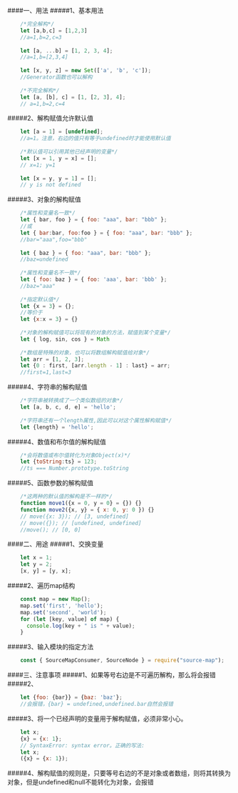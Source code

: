 ####一、用法
#####1、基本用法
```javascript
    /*完全解构*/
    let [a,b,c] = [1,2,3]
    //a=1,b=2,c=3
    
    let [a, ...b] = [1, 2, 3, 4];
    //a=1,b=[2,3,4]
    
    let [x, y, z] = new Set(['a', 'b', 'c']);
    //Generator函数也可以解构
    
    /*不完全解构*/
    let [a, [b], c] = [1, [2, 3], 4];
    // a=1,b=2,c=4
```
#####2、解构赋值允许默认值
```javascript
    let [a = 1] = [undefined];
    //a=1。注意，右边的值只有等于undefined时才能使用默认值
    
    /*默认值可以引用其他已经声明的变量*/
    let [x = 1, y = x] = [];
    // x=1; y=1
    
    let [x = y, y = 1] = [];     
    // y is not defined
```
#####3、对象的解构赋值
```javascript
    /*属性和变量名一致*/
    let { bar, foo } = { foo: "aaa", bar: "bbb" };
    //或
    let { bar:bar, foo:foo } = { foo: "aaa", bar: "bbb" };
    //bar="aaa",foo="bbb"
    
    let { baz } = { foo: "aaa", bar: "bbb" };
    //baz=undefined
    
    /*属性和变量名不一致*/
    let { foo: baz } = { foo: 'aaa', bar: 'bbb' };
    //baz="aaa"
    
    /*指定默认值*/
    let {x = 3} = {};
    //等价于
    let {x:x = 3} = {}
    
    /*对象的解构赋值可以将现有的对象的方法，赋值到某个变量*/
    let { log, sin, cos } = Math
    
    /*数组是特殊的对象，也可以将数组解构赋值给对象*/
    let arr = [1, 2, 3];
    let {0 : first, [arr.length - 1] : last} = arr;
    //first=1,last=3
```
#####4、字符串的解构赋值
```javascript
    /*字符串被转换成了一个类似数组的对象*/
    let [a, b, c, d, e] = 'hello';
    
    /*字符串还有一个length属性,因此可以对这个属性解构赋值*/
    let {length} = 'hello'; 
```
#####4、数值和布尔值的解构赋值
```javascript
    /*会将数值或布尔值转化为对象Object(x)*/
    let {toString:ts} = 123;
    //ts === Number.prototype.toString
```
#####5、函数参数的解构赋值
```javascript
    /*这两种的默认值的解构是不一样的*/
    function move1({x = 0, y = 0} = {}) {}
    function move2({x, y} = { x: 0, y: 0 }) {}
    // move({x: 3}); // [3, undefined]
    // move({}); // [undefined, undefined]
    //move(); // [0, 0]
```

####二、用途
#####1、交换变量
```javascript
    let x = 1;
    let y = 2;
    [x, y] = [y, x];
```
#####2、遍历map结构
```javascript
    const map = new Map();
    map.set('first', 'hello');
    map.set('second', 'world');
    for (let [key, value] of map) {
      console.log(key + " is " + value);
    }
```
#####3、输入模块的指定方法
```javascript
    const { SourceMapConsumer, SourceNode } = require("source-map");
```

####三、注意事项
#####1、如果等号右边是不可遍历解构，那么将会报错
#####2、
```javascript
    let {foo: {bar}} = {baz: 'baz'};
    //会报错，{bar} = undefined,undefined.bar自然会报错
```
#####3、将一个已经声明的变量用于解构赋值，必须非常小心。
```javascript
    let x;
    {x} = {x: 1};
    // SyntaxError: syntax error。正确的写法:
    let x;
    ({x} = {x: 1});
```
#####4、解构赋值的规则是，只要等号右边的不是对象或者数组，则将其转换为对象，但是undefined和null不能转化为对象，会报错







